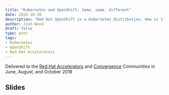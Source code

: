 ```yaml
---
title: "Kubernetes and OpenShift: Same, same, different"
date: 2018-10-30
description: "Red Hat OpenShift is a Kubernetes distribution. How is it different from \"just Kubernetes\"?"
author: Josh Wood
draft: false
type: post
tags:
- Kubernetes
- OpenShift
- Red Hat Accelerators
---
```


Delivered to the [Red Hat Accelerators][rh-accelerators] and [Convergence][rh-convergence] Communities in June, August, and October 2018

## Slides

<script async class="speakerdeck-embed" data-id="f2c43176d92346b0a2f6393598ec0e83" data-ratio="1.77777777777778" src="//speakerdeck.com/assets/embed.js"></script>

[rh-accelerators]: https://access.redhat.com/accelerators
[rh-convergence]: https://access.redhat.com/convergence
